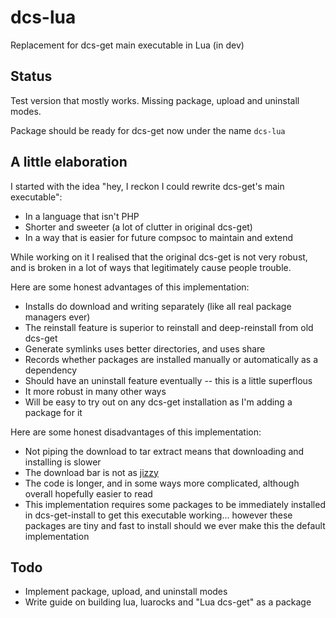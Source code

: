 # dcs-lua
Replacement for dcs-get main executable in Lua (in dev)

Status
------

Test version that mostly works. Missing package, upload and uninstall modes.

Package should be ready for dcs-get now under the name `dcs-lua`

A little elaboration
--------------------

I started with the idea "hey, I reckon I could rewrite dcs-get's main executable":

* In a language that isn't PHP
* Shorter and sweeter (a lot of clutter in original dcs-get)
* In a way that is easier for future compsoc to maintain and extend

While working on it I realised that the original dcs-get is not very robust, and is broken in a lot
of ways that legitimately cause people trouble.

Here are some honest advantages of this implementation:

* Installs do download and writing separately (like all real package managers ever)
* The reinstall feature is superior to reinstall and deep-reinstall from old dcs-get
* Generate symlinks uses better directories, and uses share
* Records whether packages are installed manually or automatically as a dependency
* Should have an uninstall feature eventually -- this is a little superflous
* It more robust in many other ways
* Will be easy to try out on any dcs-get installation as I'm adding a package for it

Here are some honest disadvantages of this implementation:

* Not piping the download to tar extract means that downloading and installing is slower
* The download bar is not as [jizzy](https://github.com/UWCS/dcs-get/blob/master/dcs-get#L151)
* The code is longer, and in some ways more complicated, although overall hopefully easier to read
* This implementation requires some packages to be immediately installed in dcs-get-install to get this executable working... however these packages are tiny and fast to install should we ever make this the default implementation

Todo
----

* Implement package, upload, and uninstall modes
* Write guide on building lua, luarocks and "Lua dcs-get" as a package
